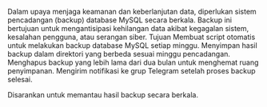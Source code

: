 Dalam upaya menjaga keamanan dan keberlanjutan data, diperlukan sistem pencadangan (backup) database MySQL secara berkala. Backup ini bertujuan untuk mengantisipasi kehilangan data akibat kegagalan sistem, kesalahan pengguna, atau serangan siber.
Tujuan
Membuat script otomatis untuk melakukan backup database MySQL setiap minggu.
Menyimpan hasil backup dalam direktori yang berbeda sesuai minggu pencadangan.
Menghapus backup yang lebih lama dari dua bulan untuk menghemat ruang penyimpanan.
Mengirim notifikasi ke grup Telegram setelah proses backup selesai.

Disarankan untuk memantau hasil backup secara berkala.
